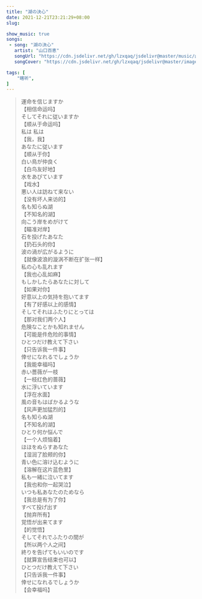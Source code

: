 ```yaml
---
title: "湖の決心"
date: 2021-12-21T23:21:29+08:00
slug: 

show_music: true
songs:
 - song: "湖の決心"
   artist: "山口百恵"
   songUrl: "https://cdn.jsdelivr.net/gh/lzxqaq/jsdelivr@master/music/山口百恵 - 湖の決心.mp3"
   songCover: "https://cdn.jsdelivr.net/gh/lzxqaq/jsdelivr@master/image/music/山口百恵・秋桜.jpg"

tags: [
    "瞎听",
]
---
```


> 運命を信じますか  
> 【相信命运吗】  
> そしてそれに従いますか  
> 【顺从于命运吗】  
> 私は 私は  
> 【我，我】  
> あなたに従います  
> 【顺从于你】  
> 白い鳥が仲良く  
> 【白鸟友好地】  
> 水をあびています  
> 【戏水】  
> 悪い人は訪ねて来ない  
> 【没有坏人来访的】  
> 名も知らぬ湖  
> 【不知名的湖】   
> 向こう岸をめがけて  
> 【瞄准对岸】  
> 石を投げたあなた  
> 【扔石头的你】  
> 波の渦が広がるように   
> 【就像波浪的漩涡不断在扩张一样】  
> 私の心も乱れます  
> 【我也心乱如麻】  
> もしかしたらあなたに対して  
> 【如果对你】  
> 好意以上の気持を抱いてます  
> 【有了好感以上的感情】  
> そしてそれはふたりにとっては  
> 【那对我们两个人】  
> 危険なことかも知れません  
> 【可能是件危险的事情】   
> ひとつだけ教えて下さい  
> 【只告诉我一件事】  
> 倖せになれるでしょうか  
> 【我能幸福吗】  
> 赤い薔薇が一枝  
> 【一枝红色的蔷薇】    
> 水に浮いています  
> 【浮在水面】  
> 風の音もはばかるような  
> 【风声更加猛烈的】  
> 名も知らぬ湖  
> 【不知名的湖】  
> ひとり何か悩んで  
> 【一个人烦恼着】  
> ほほをぬらすあなた  
> 【湿润了脸颊的你】   
> 青い色に溶け込むように  
> 【溶解在这片蓝色里】  
> 私も一緒に泣いてます  
> 【我也和你一起哭泣】   
> いつも私あなたのためなら  
> 【我总是有为了你】  
> すべて投げ出す  
> 【抛弃所有】  
> 覚悟が出来てます  
> 【的觉悟】  
> そしてそれでふたりの間が  
> 【所以两个人之间】  
> 終りを告げてもいいのです  
> 【就算宣告结束也可以】  
> ひとつだけ教えて下さい  
> 【只告诉我一件事】  
> 倖せになれるでしょうか  
> 【会幸福吗】  
 